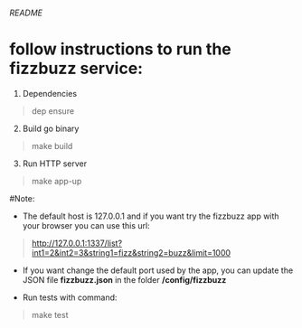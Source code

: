 ###### README

follow instructions to run the fizzbuzz service:
==================

1. Dependencies
> dep ensure

2. Build go binary
> make build

3. Run HTTP server
> make app-up

#Note:
- The default host is 127.0.0.1 and if you want try the fizzbuzz app with your browser you can use this url:
> http://127.0.0.1:1337/list?int1=2&int2=3&string1=fizz&string2=buzz&limit=1000

- If you want change the default port used by the app, you can update the JSON file __fizzbuzz.json__ in the folder __/config/fizzbuzz__


- Run tests with command: 
> make test


